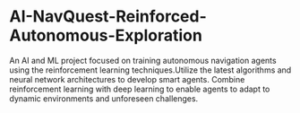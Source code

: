 # AI-NavQuest-Reinforced-Autonomous-Exploration
An AI and ML project focused on training autonomous navigation agents using the reinforcement learning techniques.Utilize the latest algorithms and neural network architectures to develop smart agents. Combine reinforcement learning with deep learning to enable agents to adapt to dynamic environments and unforeseen challenges.
